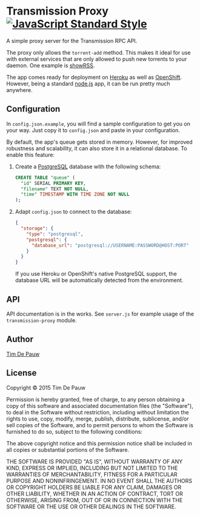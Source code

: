 # Transmission Proxy [![JavaScript Standard Style](https://img.shields.io/badge/code%20style-standard-brightgreen.svg)](https://github.com/feross/standard)

A simple proxy server for the Transmission RPC API.

The proxy only allows the `torrent-add` method. This makes it ideal for use with
external services that are only allowed to push new torrents to your daemon.
One example is [showRSS](http://showrss.info/).

The app comes ready for deployment on [Heroku](https://www.heroku.com/) as well
as [OpenShift](https://www.openshift.com/). However, being a standard
[node.js](http://nodejs.org/) app, it can be run pretty much anywhere.

## Configuration

In `config.json.example`, you will find a sample configuration to get you on
your way. Just copy it to `config.json` and paste in your configuration.

By default, the app's queue gets stored in memory. However, for improved
robustness and scalability, it can also store it in a relational database.
To enable this feature:

1. Create a [PostgreSQL](http://www.postgresql.org/) database with the
following schema:

    ```sql
    CREATE TABLE "queue" (
      "id" SERIAL PRIMARY KEY,
      "filename" TEXT NOT NULL,
      "time" TIMESTAMP WITH TIME ZONE NOT NULL
    );
    ```

2. Adapt `config.json` to connect to the database:

    ```json
    {
      "storage": {
        "type": "postgresql",
        "postgresql": {
          "database_url": "postgresql://USERNAME:PASSWORD@HOST:PORT"
        }
      }
    }
    ```

    If you use Heroku or OpenShift's native PostgreSQL support, the database
    URL will be automatically detected from the environment.

## API

API documentation is in the works. See `server.js` for example usage of the
`transmission-proxy` module.

## Author

[Tim De Pauw](https://tmdpw.eu/)

## License

Copyright &copy; 2015 Tim De Pauw

Permission is hereby granted, free of charge, to any person obtaining a copy
of this software and associated documentation files (the "Software"), to deal
in the Software without restriction, including without limitation the rights
to use, copy, modify, merge, publish, distribute, sublicense, and/or sell
copies of the Software, and to permit persons to whom the Software is
furnished to do so, subject to the following conditions:

The above copyright notice and this permission notice shall be included in all
copies or substantial portions of the Software.

THE SOFTWARE IS PROVIDED "AS IS", WITHOUT WARRANTY OF ANY KIND, EXPRESS OR
IMPLIED, INCLUDING BUT NOT LIMITED TO THE WARRANTIES OF MERCHANTABILITY,
FITNESS FOR A PARTICULAR PURPOSE AND NONINFRINGEMENT. IN NO EVENT SHALL THE
AUTHORS OR COPYRIGHT HOLDERS BE LIABLE FOR ANY CLAIM, DAMAGES OR OTHER
LIABILITY, WHETHER IN AN ACTION OF CONTRACT, TORT OR OTHERWISE, ARISING FROM,
OUT OF OR IN CONNECTION WITH THE SOFTWARE OR THE USE OR OTHER DEALINGS IN THE
SOFTWARE.
